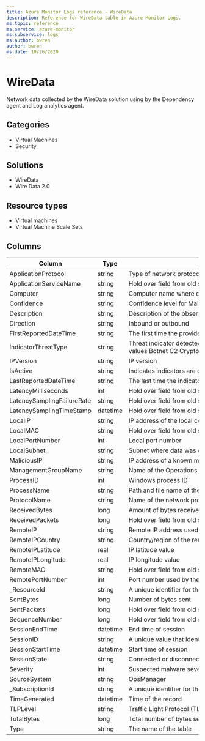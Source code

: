 ```yaml
---
title: Azure Monitor Logs reference - WireData
description: Reference for WireData table in Azure Monitor Logs.
ms.topic: reference
ms.service: azure-monitor
ms.subservice: logs
ms.author: bwren
author: bwren
ms.date: 10/26/2020
---
```


# WireData

 Network data collected by the WireData solution using by the Dependency agent and Log analytics agent.

## Categories

- Virtual Machines
- Security
## Solutions

- WireData
- Wire Data 2.0
## Resource types

- Virtual machines
- Virtual Machine Scale Sets




## Columns

|Column|Type|Description|
|---|---|---|
|ApplicationProtocol|string|Type of network protocol used|
|ApplicationServiceName|string|Hold over field from old schema - attribute not collected|
|Computer|string|Computer name where data was collected|
|Confidence|string|Confidence level for Malicious IP identification. Values are 0 - 100.|
|Description|string|Description of the observed threat.|
|Direction|string|Inbound or outbound|
|FirstReportedDateTime|string|The first time the provider reported the threat.|
|IndicatorThreatType|string|Threat indicator detected is one of the following values Botnet C2 CryptoMining Darknet DDos MaliciousUrl Malware Phishing Proxy PUA Watchlist.|
|IPVersion|string|IP version|
|IsActive|string|Indicates indicators are deactivated with True or False value.|
|LastReportedDateTime|string|The last time the indicator was seen by Interflow.|
|LatencyMilliseconds|int|Hold over field from old schema - attribute not collected|
|LatencySamplingFailureRate|string|Hold over field from old schema - attribute not collected|
|LatencySamplingTimeStamp|datetime|Hold over field from old schema - attribute not collected|
|LocalIP|string|IP address of the local computer|
|LocalMAC|string|Hold over field from old schema - attribute not collected|
|LocalPortNumber|int|Local port number|
|LocalSubnet|string|Subnet where data was collected|
|MaliciousIP|string|IP address of a known malicious source|
|ManagementGroupName|string|Name of the Operations Manager management group|
|ProcessID|int|Windows process ID|
|ProcessName|string|Path and file name of the process|
|ProtocolName|string|Name of the network protocol used|
|ReceivedBytes|long|Amount of bytes received|
|ReceivedPackets|long|Hold over field from old schema - attribute not collected|
|RemoteIP|string|Remote IP address used by the remote computer|
|RemoteIPCountry|string|Country/region of the remote IP address|
|RemoteIPLatitude|real|IP latitude value|
|RemoteIPLongitude|real|IP longitude value|
|RemoteMAC|string|Hold over field from old schema - attribute not collected|
|RemotePortNumber|int|Port number used by the remote IP address|
|_ResourceId|string|A unique identifier for the resource that the record is associated with|
|SentBytes|long|Number of bytes sent|
|SentPackets|long|Hold over field from old schema - attribute not collected|
|SequenceNumber|long|Hold over field from old schema - attribute not collected|
|SessionEndTime|datetime|End time of session|
|SessionID|string|A unique value that identifies communication session between two IP addresses|
|SessionStartTime|datetime|Start time of session|
|SessionState|string|Connected or disconnected|
|Severity|int|Suspected malware severity|
|SourceSystem|string|OpsManager|
|_SubscriptionId|string|A unique identifier for the subscription that the record is associated with|
|TimeGenerated|datetime|Time of the record|
|TLPLevel|string|Traffic Light Protocol (TLP) Level is one of the defined values White Green Amber Red.|
|TotalBytes|long|Total number of bytes sent during session|
|Type|string|The name of the table|

